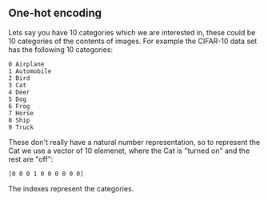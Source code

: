 ## One-hot encoding
Lets say you have 10 categories which we are interested in, these could be 10
categories of the contents of images. For example the CIFAR-10 data set has
the following 10 categories:
```
0 Airplane
1 Automobile
2 Bird
3 Cat 
4 Deer
5 Dog
6 Frog
7 Horse
8 Ship
9 Truck
```
These don't really have a natural number representation, so to represent the
Cat we use a vector of 10 elemenet, where the Cat is "turned on" and the rest
are "off":
```
[0 0 0 1 0 0 0 0 0 0]
```
The indexes represent the categories.
